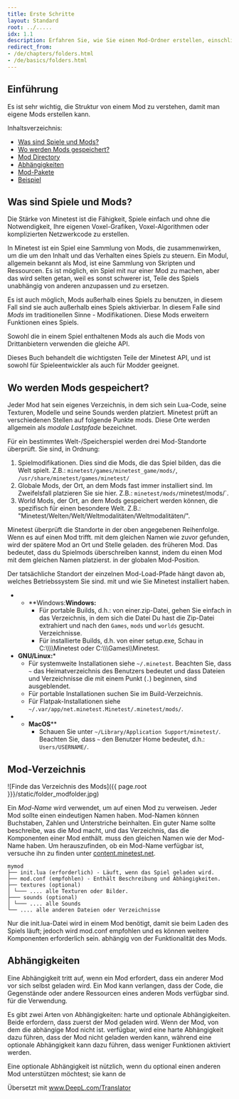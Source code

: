 ```yaml
---
title: Erste Schritte
layout: Standard
root: ../.....
idx: 1.1
description: Erfahren Sie, wie Sie einen Mod-Ordner erstellen, einschließlich init.lua, mod.conf und mehr.
redirect_from:
- /de/chapters/folders.html
- /de/basics/folders.html
---
```


## Einführung

Es ist sehr wichtig, die Struktur von einem Mod zu verstehen, damit man eigene Mods erstellen kann.

Inhaltsverzeichnis:

* [Was sind Spiele und Mods?](#what-are-games-and-mods)
* [Wo werden Mods gespeichert?](#where-are-mods-stored)
* [Mod Directory](#mod-directory)
* [Abhängigkeiten](#dependencies)
* [Mod-Pakete](#mod-packs)
* [Beispiel](#example)


## Was sind Spiele und Mods?

Die Stärke von Minetest ist die Fähigkeit, Spiele einfach und ohne die Notwendigkeit,
 Ihre eigenen Voxel-Grafiken, Voxel-Algorithmen oder komplizierten Netzwerkcode zu erstellen.

In Minetest ist ein Spiel eine Sammlung von Mods, die zusammenwirken, um die um den Inhalt und das Verhalten eines Spiels zu steuern.
Ein Modul, allgemein bekannt als Mod, ist eine Sammlung von Skripten und Ressourcen.
Es ist möglich, ein Spiel mit nur einer Mod zu machen, aber das wird selten getan, weil es sonst schwerer ist, Teile des Spiels unabhängig von anderen anzupassen und zu ersetzen.

Es ist auch möglich, Mods außerhalb eines Spiels zu benutzen, in diesem Fall sind sie auch außerhalb eines Spiels aktivierbar.
In diesem Falle sind *Mods* im traditionellen Sinne - Modifikationen. Diese Mods
 erweitern Funktionen eines Spiels.

Sowohl die in einem Spiel enthaltenen Mods als auch die Mods von Drittanbietern verwenden die gleiche API.

Dieses Buch behandelt die wichtigsten Teile der Minetest API,
und ist sowohl für Spieleentwickler als auch für Modder geeignet.


## Wo werden Mods gespeichert?

<a name="mod-locations"></a>

Jeder Mod hat sein eigenes Verzeichnis, in dem sich sein Lua-Code, seine Texturen, Modelle und seine
Sounds werden platziert. Minetest prüft an verschiedenen Stellen auf folgende Punkte
mods. Diese Orte werden allgemein als *modale Lastpfade* bezeichnet.

Für ein bestimmtes Welt-/Speicherspiel werden drei Mod-Standorte überprüft.
Sie sind, in Ordnung:

1. Spielmodifikationen. Dies sind die Mods, die das Spiel bilden, das die Welt spielt.
   Z.B.: `minetest/games/minetest_game/mods/`, `/usr/share/minetest/games/minetest/`
2. Globale Mods, der Ort, an dem Mods fast immer installiert sind.
   Im Zweifelsfall platzieren Sie sie hier.
   Z.B.: `minetest/mods/`minetest/mods/`.
3. World Mods, der Ort, an dem Mods gespeichert werden können, die spezifisch für einen
   besondere Welt.
   Z.B.: "Minetest/Welten/Welt/Weltmodalitäten/Weltmodalitäten/".

Minetest überprüft die Standorte in der oben angegebenen Reihenfolge. Wenn es auf einen Mod trifft.
mit dem gleichen Namen wie zuvor gefunden, wird der spätere Mod an Ort und Stelle geladen.
des früheren Mod.
Das bedeutet, dass du Spielmods überschreiben kannst, indem du einen Mod mit dem gleichen Namen platzierst.
in der globalen Mod-Position.

Der tatsächliche Standort der einzelnen Mod-Load-Pfade hängt davon ab, welches Betriebssystem Sie sind.
mit und wie Sie Minetest installiert haben.

* * **Windows:**Windows:**
    * Für portable Builds, d.h.: von einer.zip-Datei, gehen Sie einfach in das Verzeichnis, in dem sich die Datei
      Du hast die Zip-Datei extrahiert und nach den `Games`, `mods` und `worlds` gesucht.
      Verzeichnisse.
    * Für installierte Builds, d.h. von einer setup.exe,
      Schau in C:\\\\\\\Minetest oder C:\\\\\\Games\\\Minetest.
* **GNU/Linux:***
    * Für systemweite Installationen siehe `~/.minetest`.
      Beachten Sie, dass `~` das Heimatverzeichnis des Benutzers bedeutet und dass Dateien und Verzeichnisse
      die mit einem Punkt (`.`) beginnen, sind ausgeblendet.
    * Für portable Installationen suchen Sie im Build-Verzeichnis.
    * Für Flatpak-Installationen siehe `~/.var/app/net.minetest.Minetest/.minetest/mods/`.
* * **MacOS****
    * Schauen Sie unter `~/Library/Application Support/minetest/`.
      Beachten Sie, dass `~` den Benutzer Home bedeutet, d.h.: `Users/USERNAME/`.

## Mod-Verzeichnis

![Finde das Verzeichnis des Mods]({{ page.root }}}/static/folder_modfolder.jpg)

Ein *Mod-Name* wird verwendet, um auf einen Mod zu verweisen. Jeder Mod sollte einen eindeutigen Namen haben.
Mod-Namen können Buchstaben, Zahlen und Unterstriche beinhalten. Ein guter Name sollte
beschreibe, was die Mod macht, und das Verzeichnis, das die Komponenten einer Mod enthält.
muss den gleichen Namen wie der Mod-Name haben.
Um herauszufinden, ob ein Mod-Name verfügbar ist, versuche ihn zu finden unter
[content.minetest.net](https://content.minetest.net).

    mymod
    ├── init.lua (erforderlich) - Läuft, wenn das Spiel geladen wird.
    ├── mod.conf (empfohlen) - Enthält Beschreibung und Abhängigkeiten.
    ├── textures (optional)
    │ └─── .... alle Texturen oder Bilder.
    ├─── sounds (optional)
    │ └─── .... alle Sounds
    └── .... alle anderen Dateien oder Verzeichnisse

Nur die init.lua-Datei wird in einem Mod benötigt, damit sie beim Laden des Spiels läuft;
jedoch wird mod.conf empfohlen und es können weitere Komponenten erforderlich sein.
abhängig von der Funktionalität des Mods.


## Abhängigkeiten

Eine Abhängigkeit tritt auf, wenn ein Mod erfordert, dass ein anderer Mod vor sich selbst geladen wird.
Ein Mod kann verlangen, dass der Code, die Gegenstände oder andere Ressourcen eines anderen Mods verfügbar sind.
für die Verwendung.

Es gibt zwei Arten von Abhängigkeiten: harte und optionale Abhängigkeiten.
Beide erfordern, dass zuerst der Mod geladen wird. Wenn der Mod, von dem die abhängige Mod nicht ist.
verfügbar, wird eine harte Abhängigkeit dazu führen, dass der Mod nicht geladen werden kann, während eine optionale
Abhängigkeit kann dazu führen, dass weniger Funktionen aktiviert werden.

Eine optionale Abhängigkeit ist nützlich, wenn du optional einen anderen Mod unterstützen möchtest; sie kann
de

Übersetzt mit www.DeepL.com/Translator
